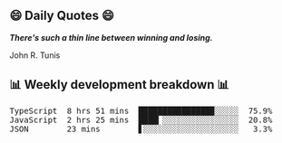 ## 😄 Daily Quotes 😄

_**There's such a thin line between winning and losing.**_

John R. Tunis



## 📊 Weekly development breakdown 📊

<pre>TypeScript  8 hrs 51 mins  ███████████████▉░░░░░  75.9%
JavaScript  2 hrs 25 mins  ████▎░░░░░░░░░░░░░░░░  20.8%
JSON        23 mins        ▋░░░░░░░░░░░░░░░░░░░░   3.3%</pre>